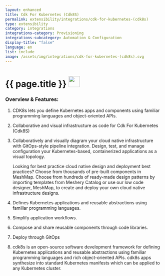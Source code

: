```yaml
---
layout: enhanced
title: Cdk For Kubernetes (Cdk8S)
permalink: extensibility/integrations/cdk-for-kubernetes-(cdk8s)
type: extensibility
category: integrations
integrations-category: Provisioning
integrations-subcategory: Automation & Configuration
display-title: "false"
language: en
list: include
image: /assets/img/integrations/cdk-for-kubernetes-(cdk8s).svg
---
```


<h1>{{ page.title }} <img src="{{ page.image }}" style="width: 35px; height: 35px;" /></h1>


<!-- This needs replaced with the Category property, not the sub-category.
 #### About: CDK8s lets you define Kubernetes apps and components using familiar programming languages and object-oriented APIs. -->

### Overview & Features:

1. CDK8s lets you define Kubernetes apps and components using familiar programming languages and object-oriented APIs.

2. Collaborative and visual infrastructure as code for Cdk For Kubernetes (Cdk8S)

4. 
    Collaboratively and visually diagram your cloud native infrastructure with GitOps-style pipeline integration. Design, test, and manage configuration your Kubernetes-based, containerized applications as a visual topology.



    Looking for best practice cloud native design and deployment best practices? Choose from thousands of pre-built components in MeshMap. Choose from hundreds of ready-made design patterns by importing templates from Meshery Catalog or use our low code designer, MeshMap, to create and deploy your own cloud native infrastructure designs.



5. Defines Kubernetes applications and reusable abstractions using familiar programming languages.

6. Simplify application workflows.

7. Compose and share reusable components through code libraries.

8. Deploy through GitOps

9. cdk8s is an open-source software development framework for defining Kubernetes applications and reusable abstractions using familiar programming languages and rich object-oriented APIs. cdk8s apps synthesize into standard Kubernetes manifests which can be applied to any Kubernetes cluster.

